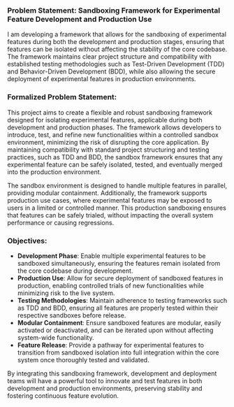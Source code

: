 ### Problem Statement: Sandboxing Framework for Experimental Feature Development and Production Use

I am developing a framework that allows for the sandboxing of experimental features during both the development and production stages, ensuring that features can be isolated without affecting the stability of the core codebase. The framework maintains clear project structure and compatibility with established testing methodologies such as Test-Driven Development (TDD) and Behavior-Driven Development (BDD), while also allowing the secure deployment of experimental features in production environments.

### Formalized Problem Statement:

This project aims to create a flexible and robust sandboxing framework designed for isolating experimental features, applicable during both development and production phases. The framework allows developers to introduce, test, and refine new functionalities within a controlled sandbox environment, minimizing the risk of disrupting the core application. By maintaining compatibility with standard project structuring and testing practices, such as TDD and BDD, the sandbox framework ensures that any experimental feature can be safely isolated, tested, and eventually merged into the production environment.

The sandbox environment is designed to handle multiple features in parallel, providing modular containment. Additionally, the framework supports production use cases, where experimental features may be exposed to users in a limited or controlled manner. This production sandboxing ensures that features can be safely trialed, without impacting the overall system performance or causing regressions. 

### Objectives:

- **Development Phase**: Enable multiple experimental features to be sandboxed simultaneously, ensuring the features remain isolated from the core codebase during development.
- **Production Use**: Allow for secure deployment of sandboxed features in production, enabling controlled trials of new functionalities while minimizing risk to the live system.
- **Testing Methodologies**: Maintain adherence to testing frameworks such as TDD and BDD, ensuring all features are properly tested within their respective sandboxes before release.
- **Modular Containment**: Ensure sandboxed features are modular, easily activated or deactivated, and can be iterated upon without affecting system-wide functionality.
- **Feature Release**: Provide a pathway for experimental features to transition from sandboxed isolation into full integration within the core system once thoroughly tested and validated.

By integrating this sandboxing framework, development and deployment teams will have a powerful tool to innovate and test features in both development and production environments, preserving stability and fostering continuous feature evolution.

